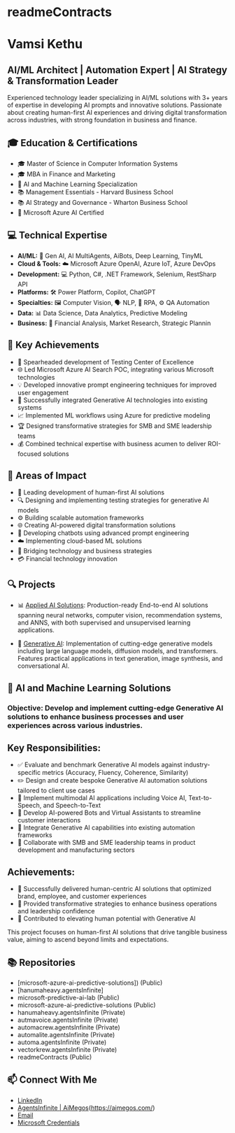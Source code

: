 # readmeContracts

# Vamsi Kethu
## AI/ML Architect | Automation Expert | AI Strategy & Transformation Leader

Experienced technology leader specializing in AI/ML solutions with 3+ years of expertise in developing AI prompts and innovative solutions. Passionate about creating human-first AI experiences and driving digital transformation across industries, with strong foundation in business and finance.

## 🎓 Education & Certifications
- 🎓 Master of Science in Computer Information Systems
- 🎓 MBA in Finance and Marketing
- 📜 AI and Machine Learning Specialization
- 📚 Management Essentials - Harvard Business School
- 📚 AI Strategy and Governance - Wharton Business School
- 🏅 Microsoft Azure AI Certified

## 💻 Technical Expertise
- **AI/ML:** 🤖 Gen AI, AI MultiAgents, AiBots, Deep Learning, TinyML
- **Cloud & Tools:** ☁️ Microsoft Azure OpenAI, Azure IoT, Azure DevOps
- **Development:** 💻 Python, C#, .NET Framework, Selenium, RestSharp API
- **Platforms:** 🛠️ Power Platform, Copilot, ChatGPT
- **Specialties:** 🖼️ Computer Vision, 🗣️ NLP, 🤖 RPA, ⚙️ QA Automation
- **Data:** 📊 Data Science, Data Analytics, Predictive Modeling
- **Business:** 💼 Financial Analysis, Market Research, Strategic Plannin

## 🚀 Key Achievements
- 🌟 Spearheaded development of Testing Center of Excellence
- 🌐 Led Microsoft Azure AI Search POC, integrating various Microsoft technologies
- 💡 Developed innovative prompt engineering techniques for improved user engagement
- 🔗 Successfully integrated Generative AI technologies into existing systems
- 📈 Implemented ML workflows using Azure for predictive modeling
- 🏆 Designed transformative strategies for SMB and SME leadership teams
- 💰 Combined technical expertise with business acumen to deliver ROI-focused solutions

## 🌟 Areas of Impact
- 🤝 Leading development of human-first AI solutions
- 🔍 Designing and implementing testing strategies for generative AI models
- ⚙️ Building scalable automation frameworks
- 🌐 Creating AI-powered digital transformation solutions
- 🤖 Developing chatbots using advanced prompt engineering
- ☁️ Implementing cloud-based ML solutions
- 🌉 Bridging technology and business strategies
- 💳 Financial technology innovation

## 🔍 Projects
- 📊 [Applied AI Solutions][ai-solutions]: Production-ready End-to-end  AI solutions spanning neural networks, computer vision, recommendation systems, and ANNS, with both supervised and unsupervised learning applications.

- 🧠 [Generative AI][genai]: Implementation of cutting-edge generative models including large language models, diffusion models, and transformers. Features practical applications in text generation, image synthesis, and conversational AI.

[ai-solutions]: https://github.com/AgentsInfinite/applied-ai-solutions
[genai]: https://github.com/AgentsInfinite/GenerativeAI

## 🎯 AI and Machine Learning Solutions

### Objective: Develop and implement cutting-edge Generative AI solutions to enhance business processes and user experiences across various industries.

## Key Responsibilities:
- ✅ Evaluate and benchmark Generative AI models against industry-specific metrics (Accuracy, Fluency, Coherence, Similarity)
- ✏️ Design and create bespoke Generative AI automation solutions tailored to client use cases
- 🎤 Implement multimodal AI applications including Voice AI, Text-to-Speech, and Speech-to-Text
- 🤖 Develop AI-powered Bots and Virtual Assistants to streamline customer interactions
- 🔄 Integrate Generative AI capabilities into existing automation frameworks
- 🤝 Collaborate with SMB and SME leadership teams in product development and manufacturing sectors

## Achievements:
- 🌟 Successfully delivered human-centric AI solutions that optimized brand, employee, and customer experiences
- 🚀 Provided transformative strategies to enhance business operations and leadership confidence
- 🙌 Contributed to elevating human potential with Generative AI

This project focuses on human-first AI solutions that drive tangible business value, aiming to ascend beyond limits and expectations.


## 📚 Repositories
- [microsoft-azure-ai-predictive-solutions]) (Public)
- [hanumaheavy.agentsInfinite]
- microsoft-predictive-ai-lab (Public)
- microsoft-azure-ai-predictive-solutions (Public)
- hanumaheavy.agentsInfinite (Private)
- autmavoice.agentsInfinite (Private)
- automacrew.agentsInfinite (Private)
- automalite.agentsInfinite (Private)
- automa.agentsInfinite (Private)
- vectorkrew.agentsInfinite (Private)
- readmeContracts (Public)

## 📫 Connect With Me
- [LinkedIn](www.linkedin.com/in/vamsikethu)
- [AgentsInfinite | AiMegos](https://agentsinfinite.com/)(https://aimegos.com/)
- [Email](mailto:)
- [Microsoft Credentials](https://learn.microsoft.com/en-us/users/kethuvamsi-aiml/transcript/v0306i32e25382l)

